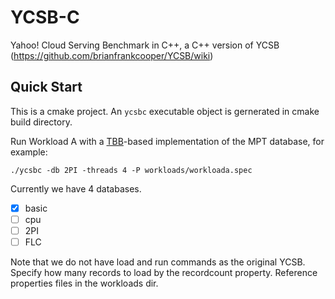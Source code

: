 # YCSB-C

Yahoo! Cloud Serving Benchmark in C++, a C++ version of YCSB (https://github.com/brianfrankcooper/YCSB/wiki)

## Quick Start

This is a cmake project. An `ycsbc` executable object is gernerated in cmake build directory.

Run Workload A with a [TBB](https://www.threadingbuildingblocks.org)-based
implementation of the MPT database, for example:
```
./ycsbc -db 2PI -threads 4 -P workloads/workloada.spec
```
Currently we have 4 databases.
- [x] basic
- [ ] cpu
- [ ] 2PI
- [ ] FLC 

Note that we do not have load and run commands as the original YCSB. Specify
how many records to load by the recordcount property. Reference properties
files in the workloads dir.

